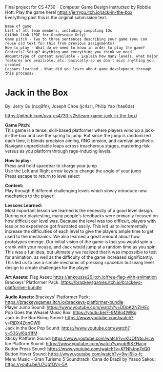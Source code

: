 Final project for CS 4730 - Computer Game Design Instructed by Robbie Hott. Play the game here! https://jerrygu.itch.io/jack-in-the-box  
Everything past this is the original submission text.   
    
    
    Name of game
    List of all team members, including computing IDs
    GitHub link (PDF for Gradescope Only)
    Game pitch - Two to three sentences describing your game (you can reuse old text for this from previous assignments)
    How to play - What do we need to know in order to play the game? Controls? Setup? Anything and everything you think we need.
    Amount/type of content available - Explain how many levels, what major features are available, etc, basically so we don’t miss anything you created
    Lessons learned - What did you learn about game development through this process?


# Jack in the Box

By: Jerry Gu (ncq9fn), Joseph Choe (jc4zr), Philip Yao (hae6ds)

https://github.com/uva-cs4730-s25/team-game-jack-in-the-box/

**Game Pitch:**   
This game is a tense, skill-based platformer where players wind up a jack-in-the-box and use the spring to jump. But since the jump is randomized each time, it blends precision aiming, RNG tension, and carnival aesthetic. Navigate unpredictable leaps across treacherous stages, mastering risk versus as you platform through rage-inducing levels.  

**How to play:**  
Press and hold spacebar to charge your jump  
Use the Left and Right arrow keys to change the angle of your jump  
Press escape to return to level select

**Content:**  
Play through 8 different challenging levels which slowly introduce new mechanics to the player!  

**Lessons Learned:**  
Most important lesson we learned is the necessity of a good level design. During our playtesting, many people's feedbacks were primarily focused on how difficult our level was. Because the level was too difficult, players with less or no experience got frustrated easily. This led us to incrementally increase the difficulties of each level to give the players ample time to get used to the mechanics. We also learned a great amount about how prototypes emerge. Our initial vision of the game is that you would spin a crank with your mouse, and Jack would jump at a random time as you spin. This was a fun idea, but ultimately we realized that it was impossible to test for animation, as well as the difficulty of the game increased significantly. This led us to use a simple mechanic of pressing spacebar but using level design to create challenges for the player.

**Art Assets:**
Flag Asset: https://ankousse26.itch.io/free-flag-with-animation  
Brackeys' Platformer Pack: https://brackeysgames.itch.io/brackeys-platformer-bundle  

**Audio Assets:**
Brackeys' Platformer Pack: https://brackeysgames.itch.io/brackeys-platformer-bundle  
Player Jump Sound: https://www.youtube.com/watch?v=DDpK2NZjHEc  
Pop Goes the Weasel Music Box: https://youtu.be/F-9MBq4tWKg  
Jack in the Box Boing Sound: https://www.youtube.com/watch?v=RjDX4ZqnOW0  
Jack in the Box Pop Sound: https://www.youtube.com/watch?v=53GyI6q41fM  
Sticky Platform Sound: https://www.youtube.com/watch?v=KUOfNtoJyLw  
Ice Platform Sound: https://www.youtube.com/watch?v=yobBISZHacg  
Button Press Sound: https://www.youtube.com/watch?v=KFNhJnp7eQ0  
Button Hover Sound: https://www.youtube.com/watch?v=9wiI5iio-fc  
Menu Music -  Gran Turismo 5 Soundtrack: Cana do Brazil by Yasuo Sakou: https://youtu.be/U7UgfQVy-5A
